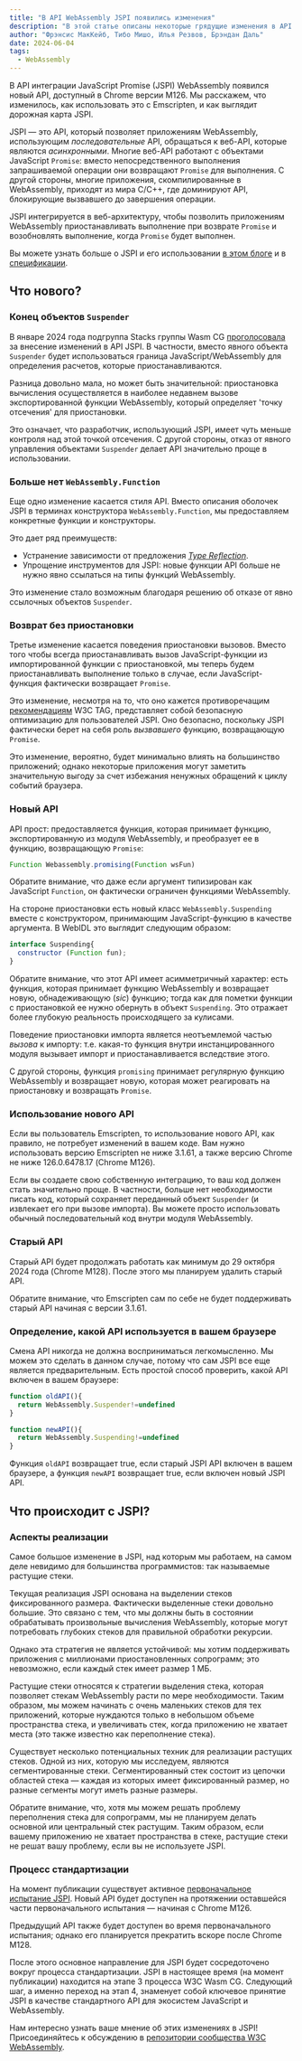```yaml
---
title: "В API WebAssembly JSPI появились изменения"
description: "В этой статье описаны некоторые грядущие изменения в API интеграции JavaScript Promise (JSPI)."
author: "Фрэнсис МакКейб, Тибо Мишо, Илья Резвов, Брэндан Даль"
date: 2024-06-04
tags: 
  - WebAssembly
---
```

В API интеграции JavaScript Promise (JSPI) WebAssembly появился новый API, доступный в Chrome версии M126. Мы расскажем, что изменилось, как использовать это с Emscripten, и как выглядит дорожная карта JSPI.

JSPI — это API, который позволяет приложениям WebAssembly, использующим *последовательные* API, обращаться к веб-API, которые являются *асинхронными*. Многие веб-API работают с объектами JavaScript `Promise`: вместо непосредственного выполнения запрашиваемой операции они возвращают `Promise` для выполнения. С другой стороны, многие приложения, скомпилированные в WebAssembly, приходят из мира C/C++, где доминируют API, блокирующие вызвавшего до завершения операции.

<!--truncate-->
JSPI интегрируется в веб-архитектуру, чтобы позволить приложениям WebAssembly приостанавливать выполнение при возврате `Promise` и возобновлять выполнение, когда `Promise` будет выполнен.

Вы можете узнать больше о JSPI и его использовании [в этом блоге](https://v8.dev/blog/jspi) и в [спецификации](https://github.com/WebAssembly/js-promise-integration).

## Что нового?

### Конец объектов `Suspender`

В январе 2024 года подгруппа Stacks группы Wasm CG [проголосовала](https://github.com/WebAssembly/meetings/blob/297ac8b5ac00e6be1fe33b1f4a146cc7481b631d/stack/2024/stack-2024-01-29.md) за внесение изменений в API JSPI. В частности, вместо явного объекта `Suspender` будет использоваться граница JavaScript/WebAssembly для определения расчетов, которые приостанавливаются.

Разница довольно мала, но может быть значительной: приостановка вычисления осуществляется в наиболее недавнем вызове экспортированной функции WebAssembly, который определяет 'точку отсечения' для приостановки.

Это означает, что разработчик, использующий JSPI, имеет чуть меньше контроля над этой точкой отсечения. С другой стороны, отказ от явного управления объектами `Suspender` делает API значительно проще в использовании.

### Больше нет `WebAssembly.Function`

Еще одно изменение касается стиля API. Вместо описания оболочек JSPI в терминах конструктора `WebAssembly.Function`, мы предоставляем конкретные функции и конструкторы.

Это дает ряд преимуществ:

- Устранение зависимости от предложения [*Type Reflection*](https://github.com/WebAssembly/js-types).
- Упрощение инструментов для JSPI: новые функции API больше не нужно явно ссылаться на типы функций WebAssembly.

Это изменение стало возможным благодаря решению об отказе от явно ссылочных объектов `Suspender`.

### Возврат без приостановки

Третье изменение касается поведения приостановки вызовов. Вместо того чтобы всегда приостанавливать вызов JavaScript-функции из импортированной функции с приостановкой, мы теперь будем приостанавливать выполнение только в случае, если JavaScript-функция фактически возвращает `Promise`.

Это изменение, несмотря на то, что оно кажется противоречащим [рекомендациям](https://www.w3.org/2001/tag/doc/promises-guide#accepting-promises) W3C TAG, представляет собой безопасную оптимизацию для пользователей JSPI. Оно безопасно, поскольку JSPI фактически берет на себя роль *вызвавшего* функцию, возвращающую `Promise`.

Это изменение, вероятно, будет минимально влиять на большинство приложений; однако некоторые приложения могут заметить значительную выгоду за счет избежания ненужных обращений к циклу событий браузера.

### Новый API

API прост: предоставляется функция, которая принимает функцию, экспортированную из модуля WebAssembly, и преобразует ее в функцию, возвращающую `Promise`:

```js
Function Webassembly.promising(Function wsFun)
```

Обратите внимание, что даже если аргумент типизирован как JavaScript `Function`, он фактически ограничен функциями WebAssembly.

На стороне приостановки есть новый класс `WebAssembly.Suspending` вместе с конструктором, принимающим JavaScript-функцию в качестве аргумента. В WebIDL это выглядит следующим образом:

```js
interface Suspending{
  constructor (Function fun);
}
```

Обратите внимание, что этот API имеет асимметричный характер: есть функция, которая принимает функцию WebAssembly и возвращает новую, обнадеживающую (_sic_) функцию; тогда как для пометки функции с приостановкой ее нужно обернуть в объект `Suspending`. Это отражает более глубокую реальность происходящего за кулисами.

Поведение приостановки импорта является неотъемлемой частью *вызова* к импорту: т.е. какая-то функция внутри инстанцированного модуля вызывает импорт и приостанавливается вследствие этого.

С другой стороны, функция `promising` принимает регулярную функцию WebAssembly и возвращает новую, которая может реагировать на приостановку и возвращать `Promise`.

### Использование нового API

Если вы пользователь Emscripten, то использование нового API, как правило, не потребует изменений в вашем коде. Вам нужно использовать версию Emscripten не ниже 3.1.61, а также версию Chrome не ниже 126.0.6478.17 (Chrome M126).

Если вы создаете свою собственную интеграцию, то ваш код должен стать значительно проще. В частности, больше нет необходимости писать код, который сохраняет переданный объект `Suspender` (и извлекает его при вызове импорта). Вы можете просто использовать обычный последовательный код внутри модуля WebAssembly.

### Старый API

Старый API будет продолжать работать как минимум до 29 октября 2024 года (Chrome M128). После этого мы планируем удалить старый API.

Обратите внимание, что Emscripten сам по себе не будет поддерживать старый API начиная с версии 3.1.61.

### Определение, какой API используется в вашем браузере

Смена API никогда не должна восприниматься легкомысленно. Мы можем это сделать в данном случае, потому что сам JSPI все еще является предварительным. Есть простой способ проверить, какой API включен в вашем браузере:

```js
function oldAPI(){
  return WebAssembly.Suspender!=undefined
}

function newAPI(){
  return WebAssembly.Suspending!=undefined
}
```

Функция `oldAPI` возвращает true, если старый JSPI API включен в вашем браузере, а функция `newAPI` возвращает true, если включен новый JSPI API.

## Что происходит с JSPI?

### Аспекты реализации

Самое большое изменение в JSPI, над которым мы работаем, на самом деле невидимо для большинства программистов: так называемые растущие стеки.

Текущая реализация JSPI основана на выделении стеков фиксированного размера. Фактически выделенные стеки довольно большие. Это связано с тем, что мы должны быть в состоянии обрабатывать произвольные вычисления WebAssembly, которые могут потребовать глубоких стеков для правильной обработки рекурсии.

Однако эта стратегия не является устойчивой: мы хотим поддерживать приложения с миллионами приостановленных сопрограмм; это невозможно, если каждый стек имеет размер 1 МБ.

Растущие стеки относятся к стратегии выделения стека, которая позволяет стекам WebAssembly расти по мере необходимости. Таким образом, мы можем начинать с очень маленьких стеков для тех приложений, которые нуждаются только в небольшом объеме пространства стека, и увеличивать стек, когда приложению не хватает места (это также известно как переполнение стека).

Существует несколько потенциальных техник для реализации растущих стеков. Одной из них, которую мы исследуем, являются сегментированные стеки. Сегментированный стек состоит из цепочки областей стека &mdash; каждая из которых имеет фиксированный размер, но разные сегменты могут иметь разные размеры.

Обратите внимание, что, хотя мы можем решать проблему переполнения стека для сопрограмм, мы не планируем делать основной или центральный стек растущим. Таким образом, если вашему приложению не хватает пространства в стеке, растущие стеки не решат вашу проблему, если вы не используете JSPI.

### Процесс стандартизации

На момент публикации существует активное [первоначальное испытание JSPI](https://v8.dev/blog/jspi-ot). Новый API будет доступен на протяжении оставшейся части первоначального испытания &mdash; начиная с Chrome M126.

Предыдущий API также будет доступен во время первоначального испытания; однако его планируется прекратить вскоре после Chrome M128.

После этого основное направление для JSPI будет сосредоточено вокруг процесса стандартизации. JSPI в настоящее время (на момент публикации) находится на этапе 3 процесса W3C Wasm CG. Следующий шаг, а именно переход на этап 4, знаменует собой ключевое принятие JSPI в качестве стандартного API для экосистем JavaScript и WebAssembly.

Нам интересно узнать ваше мнение об этих изменениях в JSPI! Присоединяйтесь к обсуждению в [репозитории сообщества W3C WebAssembly](https://github.com/WebAssembly/js-promise-integration).

